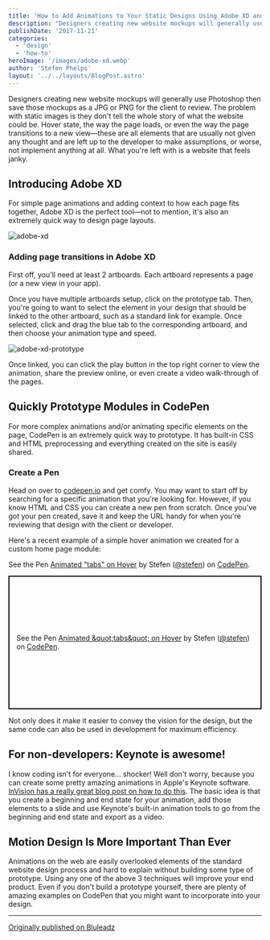 ```yaml
---
title: 'How to Add Animations to Your Static Designs Using Adobe XD and CodePen'
description: "Designers creating new website mockups will generally use Photoshop then save those mockups as a JPG or PNG for the client to review. The problem with static images is they don't tell the whole story of what the website could be. Hover state, the way the page loads, or even the way the page transitions to a new view—these"
publishDate: '2017-11-21'
categories:
  - 'design'
  - 'how-to'
heroImage: '/images/adobe-xd.webp'
author: 'Stefen Phelps'
layout: '../../layouts/BlogPost.astro'
---
```


Designers creating new website mockups will generally use Photoshop then save those mockups as a JPG or PNG for the client to review. The problem with static images is they don't tell the whole story of what the website could be. Hover state, the way the page loads, or even the way the page transitions to a new view—these are all elements that are usually not given any thought and are left up to the developer to make assumptions, or worse, not implement anything at all. What you're left with is a website that feels janky.

## Introducing Adobe XD

For simple page animations and adding context to how each page fits together, Adobe XD is the perfect tool—not to mention, it's also an extremely quick way to design page layouts.

![adobe-xd](/images/adobe-xd.webp)

### Adding page transitions in Adobe XD

First off, you'll need at least 2 artboards. Each artboard represents a page (or a new view in your app).

Once you have multiple artboards setup, click on the prototype tab. Then, you're going to want to select the element in your design that should be linked to the other artboard, such as a standard link for example. Once selected, click and drag the blue tab to the corresponding artboard, and then choose your animation type and speed.

![adobe-xd-prototype](/images/adobe-xd-prototype.webp)

Once linked, you can click the play button in the top right corner to view the animation, share the preview online, or even create a video walk-through of the pages.

## Quickly Prototype Modules in CodePen

For more complex animations and/or animating specific elements on the page, CodePen is an extremely quick way to prototype. It has built-in CSS and HTML preprocessing and everything created on the site is easily shared.

### Create a Pen

Head on over to [codepen.io](https://codepen.io) and get comfy. You may want to start off by searching for a specific animation that you're looking for. However, if you know HTML and CSS you can create a new pen from scratch. Once you've got your pen created, save it and keep the URL handy for when you're reviewing that design with the client or developer.

Here's a recent example of a simple hover animation we created for a custom home page module:

See the Pen [Animated "tabs" on Hover](https://codepen.io/stefen/pen/dZXqoG/) by Stefen ([@stefen](https://codepen.io/stefen)) on [CodePen](https://codepen.io).

<p class="codepen" data-height="365" data-theme-id="0" data-default-tab="result" data-user="stefen" data-slug-hash="dZXqoG" data-preview="true" style="height: 265px; box-sizing: border-box; display: flex; align-items: center; justify-content: center; border: 2px solid black; margin: 1em 0; padding: 1em;" data-pen-title="Animated &amp;amp;quot;tabs&amp;amp;quot; on Hover"><span>See the Pen <a href="https://codepen.io/stefen/pen/dZXqoG/">Animated &amp;quot;tabs&amp;quot; on Hover</a> by Stefen (<a href="https://codepen.io/stefen">@stefen</a>) on <a href="https://codepen.io">CodePen</a>.</span></p>
<script async src="https://static.codepen.io/assets/embed/ei.js"></script>

Not only does it make it easier to convey the vision for the design, but the same code can also be used in development for maximum efficiency.

## For non-developers: Keynote is awesome!

I know coding isn't for everyone... shocker! Well don't worry, because you can create some pretty amazing animations in Apple's Keynote software. [InVision has a really great blog post on how to do this](https://www.invisionapp.com/blog/animating-your-ui-designs-in-keynote/). The basic idea is that you create a beginning and end state for your animation, add those elements to a slide and use Keynote's built-in animation tools to go from the beginning and end state and export as a video.

## Motion Design Is More Important Than Ever

Animations on the web are easily overlooked elements of the standard website design process and hard to explain without building some type of prototype. Using any one of the above 3 techniques will improve your end product. Even if you don't build a prototype yourself, there are plenty of amazing examples on CodePen that you might want to incorporate into your design.

---

[Originally published on Bluleadz](https://www.bluleadz.com/blog/how-to-add-animations-to-your-static-designs-using-adobe-xd-and-codepen)
